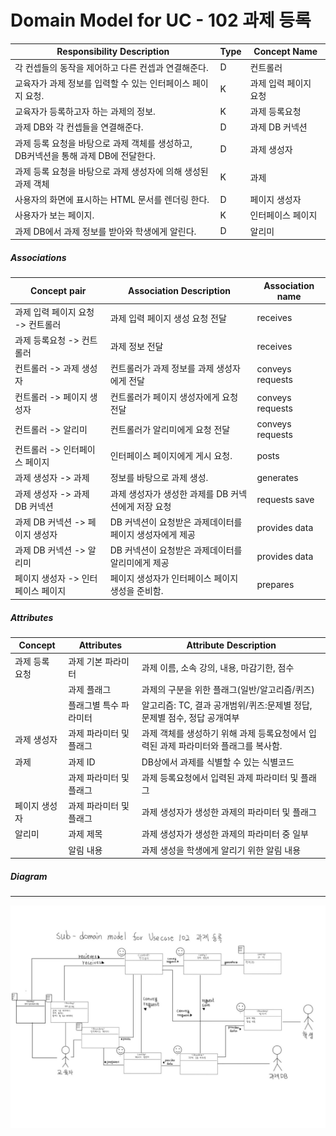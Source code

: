 # Domain Model for UC - 102 과제 등록

| Responsibility Description                                   | Type | Concept Name          |
| ------------------------------------------------------------ | ---- | --------------------- |
| 각 컨셉들의 동작을 제어하고 다른 컨셉과 연결해준다.          | D    | 컨트롤러              |
| 교육자가 과제 정보를 입력할 수 있는 인터페이스 페이지 요청.  | K    | 과제 입력 페이지 요청 |
| 교육자가 등록하고자 하는 과제의 정보.                        | K    | 과제 등록요청         |
| 과제 DB와 각 컨셉들을 연결해준다.                            | D    | 과제 DB 커넥션        |
| 과제 등록 요청을 바탕으로 과제 객체를 생성하고, <br />DB커넥션을 통해 과제 DB에 전달한다. | D    | 과제 생성자           |
| 과제 등록 요청을 바탕으로 과제 생성자에 의해 생성된 과제 객체 | K    | 과제                  |
| 사용자의 화면에 표시하는 HTML 문서를 렌더링 한다.            | D    | 페이지 생성자         |
| 사용자가 보는 페이지.                                        | K    | 인터페이스 페이지     |
| 과제 DB에서 과제 정보를 받아와 학생에게 알린다.              | D    | 알리미                |

##### Associations

| Concept pair                       | Association Description                                  | Association name |
| ---------------------------------- | -------------------------------------------------------- | ---------------- |
| 과제 입력 페이지 요청 -> 컨트롤러  | 과제 입력 페이지 생성 요청 전달                          | receives         |
| 과제 등록요청 -> 컨트롤러          | 과제 정보 전달                                           | receives         |
| 컨트롤러 -> 과제 생성자            | 컨트롤러가 과제 정보를 과제 생성자에게 전달              | conveys requests |
| 컨트롤러 -> 페이지 생성자          | 컨트롤러가 페이지 생성자에게 요청 전달                   | conveys requests |
| 컨트롤러 -> 알리미                 | 컨트롤러가 알리미에게 요청 전달                          | conveys requests |
| 컨트롤러 -> 인터페이스 페이지      | 인터페이스 페이지에게 게시 요청.                         | posts            |
| 과제 생성자 -> 과제                | 정보를 바탕으로 과제 생성.                               | generates        |
| 과제 생성자 -> 과제 DB 커넥션      | 과제 생성자가 생성한 과제를 DB 커넥션에게 저장 요청      | requests save    |
| 과제 DB 커넥션 -> 페이지 생성자    | DB 커넥션이 요청받은 과제데이터를 페이지 생성자에게 제공 | provides data    |
| 과제 DB 커넥션 -> 알리미           | DB 커넥션이 요청받은 과제데이터를 알리미에게 제공        | provides data    |
| 페이지 생성자 -> 인터페이스 페이지 | 페이지 생성자가 인터페이스 페이지 생성을 준비함.         | prepares         |

##### Attributes

| Concept        | Attributes              | Attribute Description                                        |
| -------------- | ----------------------- | ------------------------------------------------------------ |
| 과제 등록 요청 | 과제 기본 파라미터      | 과제 이름, 소속 강의,  내용, 마감기한, 점수                  |
|                | 과제 플래그             | 과제의 구분을 위한 플래그(일반/알고리즘/퀴즈)                |
|                | 플래그별 특수 파라미터  | 알고리즘: TC, 결과 공개범위/퀴즈:문제별 정답, 문제별 점수, 정답 공개여부 |
| 과제 생성자    | 과제 파라미터 및 플래그 | 과제 객체를 생성하기 위해 과제 등록요청에서 입력된 과제 파라미터와 플래그를 복사함. |
| 과제           | 과제 ID                 | DB상에서 과제를 식별할 수 있는 식별코드                      |
|                | 과제 파라미터 및 플래그 | 과제 등록요청에서 입력된 과제 파라미터 및 플래그             |
| 페이지 생성자  | 과제 파라미터 및 플래그 | 과제 생성자가 생성한 과제의 파라미터 및 플래그               |
| 알리미    | 과제 제목               | 과제 생성자가 생성한 과제의 파라미터 중 일부                 |
|                | 알림 내용               | 과제 생성을 학생에게 알리기 위한 알림 내용                        |

##### Diagram
-------
![DM102](img/DM102.jpg)